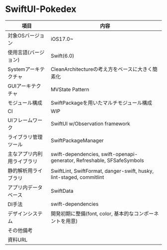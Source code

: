 # SwiftUI-Pokedex

| 項目 | 内容 |
| --- | --- |
| 対象OSバージョン | iOS17.0~ |
| 使用言語(バージョン) | Swift(6.0) |
| Systemアーキテクチャ | CleanArchitectureの考え方をベースに大きく簡素化 |
| GUIアーキテクチャ | MVState Pattern |
| モジュール構成 | SwiftPackageを用いたマルチモジュール構成 |
| CI | WIP |
| UIフレームワーク | SwiftUI w/Observation framework |
| ライブラリ管理ツール | SwiftPackageManager |
| 主なアプリ内利用ライブラリ | swift-dependencies, swift-openapi-generator, Refreshable, SFSafeSymbols |
| 静的解析用ライブラリ | SwiftLint, SwiftFormat, danger-swift, husky, lint-staged, commitlint |
| アプリ内データベース | SwiftData |
| DI手法 | swift-dependencies |
| デザインシステム | 開発初期に整備(font, color, 基本的なコンポーネントを用意) |
| その他備考 |  |
| 資料URL |  |
